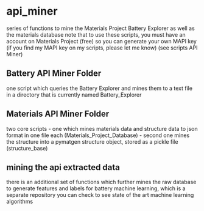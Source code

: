 # api_miner
series of functions to mine the Materials Project Battery Explorer as well as the materials database
note that to use these scripts, you must have an account on Materials Project (free) so you can generate your own MAPI key
(if you find my MAPI key on my scripts, please let me know)
(see scripts API Miner)

## Battery API Miner Folder
one script which queries the Battery Explorer and mines them to a text file in a directory that is currently named Battery_Explorer

## Materials API Miner Folder
two core scripts - one which mines materials data and structure data to json format in one file each (Materials_Project_Database)
                 - second one mines the structure into a pymatgen structure object, stored as a pickle file (structure_base)


## mining the api extracted data
there is an additional set of functions which further mines the raw database to generate features and labels
for battery machine learning, which is a separate repository you can check to see state of the art machine learning algorithms

